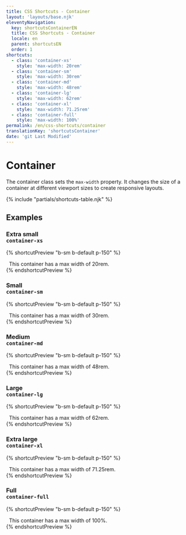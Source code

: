 ```yaml
---
title: CSS Shortcuts - Container
layout: 'layouts/base.njk'
eleventyNavigation:
  key: shortcutsContainerEN
  title: CSS Shortcuts - Container
  locale: en
  parent: shortcutsEN
  order: 1
shortcuts:
  - class: 'container-xs'
    style: 'max-width: 20rem'
  - class: 'container-sm'
    style: 'max-width: 30rem'
  - class: 'container-md'
    style: 'max-width: 48rem'
  - class: 'container-lg'
    style: 'max-width: 62rem'
  - class: 'container-xl'
    style: 'max-width: 71.25rem'
  - class: 'container-full'
    style: 'max-width: 100%'
permalink: /en/css-shortcuts/container
translationKey: 'shortcutsContainer'
date: 'git Last Modified'
---
```


# Container

The container class sets the `max-width` property. It changes the size of a container at different viewport sizes to create responsive layouts.

{% include "partials/shortcuts-table.njk" %}

## Examples

### Extra small<br/>`container-xs`

{% shortcutPreview "b-sm b-default p-150" %}

<div class="container-xs">
  This container has a max width of 20rem.
</div>
{% endshortcutPreview %}

### Small<br/>`container-sm`

{% shortcutPreview "b-sm b-default p-150" %}

<div class="container-sm">
  This container has a max width of 30rem.
</div>
{% endshortcutPreview %}

### Medium<br/>`container-md`

{% shortcutPreview "b-sm b-default p-150" %}

<div class="container-md">
  This container has a max width of 48rem.
</div>
{% endshortcutPreview %}

### Large<br/>`container-lg`

{% shortcutPreview "b-sm b-default p-150" %}

<div class="container-lg">
  This container has a max width of 62rem.
</div>
{% endshortcutPreview %}

### Extra large<br/>`container-xl`

{% shortcutPreview "b-sm b-default p-150" %}

<div class="container-xl">
  This container has a max width of 71.25rem.
</div>
{% endshortcutPreview %}

### Full<br/>`container-full`

{% shortcutPreview "b-sm b-default p-150" %}

<div class="container-full">
  This container has a max width of 100%.
</div>
{% endshortcutPreview %}
